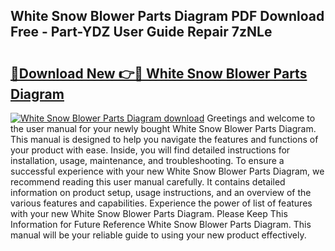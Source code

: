 ## White Snow Blower Parts Diagram PDF Download Free - Part-YDZ User Guide Repair 7zNLe

# <h2><a href="http://dflcft.blite.top/?on=White+Snow+Blower+Parts+Diagram">🔗Download New 👉🔴 White Snow Blower Parts Diagram</a></h2>

[![White Snow Blower Parts Diagram download](https://i.imgur.com/lujVjoI.png)](http://dflcft.blite.top/?on=White+Snow+Blower+Parts+Diagram)
Greetings and welcome to the user manual for your newly bought White Snow Blower Parts Diagram. This manual is designed to help you navigate the features and functions of your product with ease. Inside, you will find detailed instructions for installation, usage, maintenance, and troubleshooting. To ensure a successful experience with your new White Snow Blower Parts Diagram, we recommend reading this user manual carefully. It contains detailed information on product setup, usage instructions, and an overview of the various features and capabilities. Experience the power of list of features with your new White Snow Blower Parts Diagram. Please Keep This Information for Future Reference White Snow Blower Parts Diagram. This manual will be your reliable guide to using your new product effectively.
